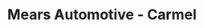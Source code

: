 ---
title: "Mears Automotive - Carmel"
url: /carmel/mears-automotive-carmel/
shop: Autowerkstatt
---